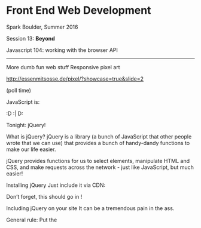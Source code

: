 # Front End Web Development

Spark Boulder, Summer 2016

Session 13: **Beyond**

Javascript 104: working with the browser API

-----


More dumb fun web stuff
Responsive pixel art

http://essenmitsosse.de/pixel/?showcase=true&slide=2

(poll time)

JavaScript is:

:D
:|
D:

Tonight: jQuery!

What is jQuery?
jQuery is a library (a bunch of JavaScript that other people wrote that we can use) that provides a bunch of handy-dandy functions to make our life easier.

jQuery provides functions for us to select elements, manipulate HTML and CSS, and make requests across the network - just like JavaScript, but much easier!

Installing jQuery
Just include it via CDN:

<script src="https://code.jquery.com/jquery-2.2.2.min.js"></script>

Don’t forget, this should go in <head>!


Including jQuery on your site
It can be a tremendous pain in the ass.

General rule:
Put the <script> tag to the jQuery CDN in <head>.

Put the <script> tag to myScript.js as the last element of <body>. Don’t worry about any other initialization or $(document).ready() crap.

Literally everything that jQuery does
https://api.jquery.com/

Copy and paste with reckless abandon!

Selecting elements using jQuery
Just like CSS!

$(“div”) ← selects all divs
$(“.section”) ← selects all elements with class “section”
$(“#navbar”) ← selects all elements with id “navbar”

Spoiler Alert!
(we’re gonna build a spoiler alert
 thing today)

https://www.reddit.com/r/asoiaf/comments/i2mg6/attention_we_now_have_a_new_spoilertagging_system/

.hide()
$(“.spoiler”).hide()

(should probably call this as soon as we load the page!)

.show()
$(“.spoiler”).show()

Wait, we don’t want to do this right away! We only want to show it when we click on “reveal spoiler”!

.click()
$(".revealSpoiler").click(function() {
$(".spoiler").show();
});



Literally everything else that jQuery does
https://api.jquery.com/

Copy and paste with reckless abandon!

That’s it!


Excelsior! 🚀
